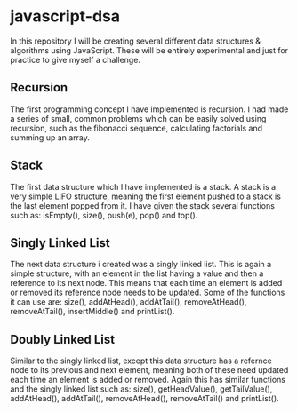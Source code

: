 # javascript-dsa

In this repository I will be creating several different data structures & algorithms using JavaScript. These will be entirely experimental and just for practice to give myself a challenge.

## Recursion

The first programming concept I have implemented is recursion. I had made a series of small, common problems which can be easily solved using recursion, such as the fibonacci sequence, calculating factorials and summing up an array.

## Stack

The first data structure which I have implemented is a stack. A stack is a very simple LIFO structure, meaning the first element pushed to a stack is the last element popped from it. I have given the stack several functions such as: isEmpty(), size(), push(e), pop() and top().

## Singly Linked List

The next data structure i created was a singly linked list. This is again a simple structure, with an element in the list having a value and then a reference to its next node. This means that each time an element is added or removed its reference node needs to be updated. Some of the functions it can use are: size(), addAtHead(), addAtTail(), removeAtHead(), removeAtTail(), insertMiddle() and printList().

## Doubly Linked List

Similar to the singly linked list, except this data structure has a refernce node to its previous and next element, meaning both of these need updated each time an element is added or removed. Again this has similar functions and the singly linked list such as: size(), getHeadValue(), getTailValue(), addAtHead(), addAtTail(), removeAtHead(), removeAtTail() and printList().